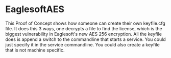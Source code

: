 # EaglesoftAES

This Proof of Concept shows how someone can create their own keyfile.cfg file. It does this 3 ways, one decrypts a file to find the license, which is the biggest vulnerability in Eaglesoft's new AES 256 encryption. All the keyfile does is append a switch to the commandline that starts a service. You could just specify it in the service commandline. You could also create a keyfile that is not machine specific.
